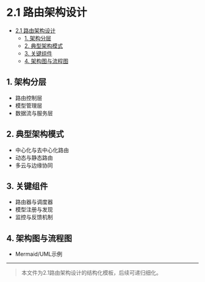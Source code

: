 # 2.1 路由架构设计


<!-- TOC START -->

- [2.1 路由架构设计](#21-路由架构设计)
  - [1. 架构分层](#1-架构分层)
  - [2. 典型架构模式](#2-典型架构模式)
  - [3. 关键组件](#3-关键组件)
  - [4. 架构图与流程图](#4-架构图与流程图)

<!-- TOC END -->

## 1. 架构分层

- 路由控制层
- 模型管理层
- 数据流与服务层

## 2. 典型架构模式

- 中心化与去中心化路由
- 动态与静态路由
- 多云与边缘协同

## 3. 关键组件

- 路由器与调度器
- 模型注册与发现
- 监控与反馈机制

## 4. 架构图与流程图

- Mermaid/UML示例

---
> 本文件为2.1路由架构设计的结构化模板，后续可递归细化。
